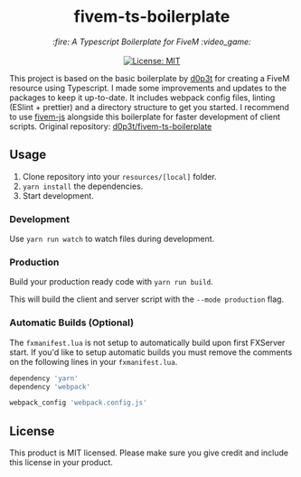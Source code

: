 <h1 align="center">fivem-ts-boilerplate</h1>

<p align="center">
  <i>:fire: A Typescript Boilerplate for FiveM :video_game:</i>
  <br>
  <br>
  <a href="https://github.com/v0idp/fivem-ts-boilerplate/blob/master/LICENSE">
    <img src="https://img.shields.io/badge/License-MIT-blue.svg?style=flat" alt="License: MIT">
  </a>
</p>

This project is based on the basic boilerplate by [d0p3t](https://github.com/d0p3t) for creating a FiveM resource using Typescript. I made some improvements and updates to the packages to keep it up-to-date. It includes webpack config files, linting (ESlint + prettier) and a directory structure to get you started. I recommend to use [fivem-js](https://github.com/d0p3t/fivem-js) alongside this boilerplate for faster development of client scripts. Original repository: [d0p3t/fivem-ts-boilerplate](https://github.com/d0p3t/fivem-ts-boilerplate)

## Usage
1. Clone repository into your `resources/[local]` folder.
2. `yarn install` the dependencies.
3. Start development.

### Development
Use `yarn run watch` to watch files during development.

### Production
Build your production ready code with `yarn run build`.

This will build the client and server script with the `--mode production` flag.

### Automatic Builds (Optional)
The `fxmanifest.lua` is not setup to automatically build upon first FXServer start. If you'd like to setup automatic builds you must remove the comments on the following lines in your `fxmanifest.lua`.

```lua
dependency 'yarn'
dependency 'webpack'

webpack_config 'webpack.config.js'
```

## License
This product is MIT licensed. Please make sure you give credit and include this license in your product.
